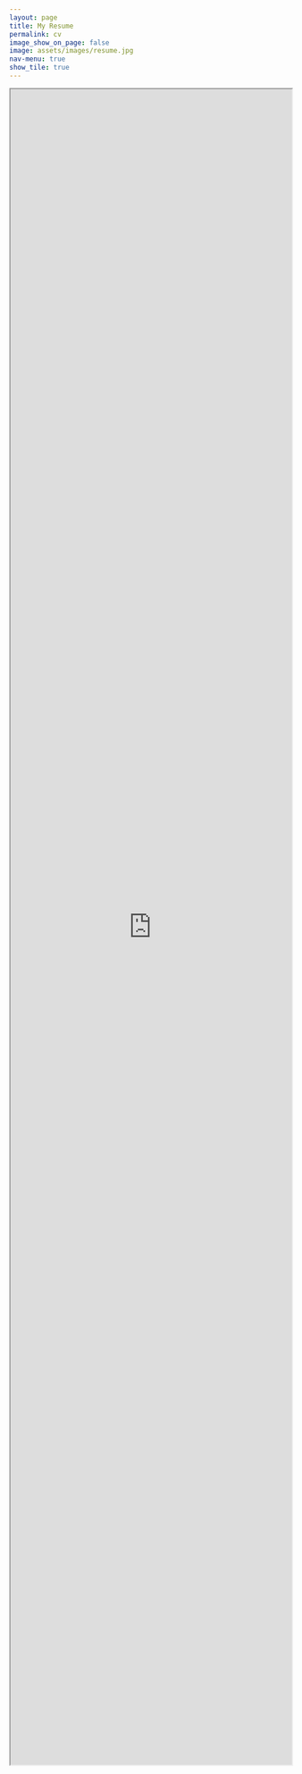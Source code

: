 ```yaml
---
layout: page
title: My Resume
permalink: cv
image_show_on_page: false
image: assets/images/resume.jpg
nav-menu: true
show_tile: true
---
```

<iframe src="https://drive.google.com/viewerng/viewer?embedded=true&url={{ site.url }}/assets/files/170070046.pdf" width="100%" height="3000px"> </iframe>

